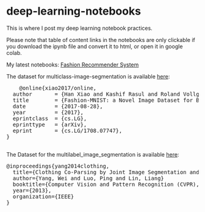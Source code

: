 # deep-learning-notebooks
This is where I post my deep learning notebook practices.

Please note that table of content links in the notebooks are only clickable if you download the ipynb file and convert it to html, or open it in google colab.

My latest notebooks:
<a href="https://github.com/eyereece/deep-learning-notebooks/tree/main/fashion-recommender-v1">Fashion Recommender System</a>


The dataset for multiclass-image-segmentation is available <a href="https://github.com/zalandoresearch/fashion-mnist">here</a>:
<div class="box">
  <pre>
    @online{xiao2017/online,
  author       = {Han Xiao and Kashif Rasul and Roland Vollgraf},
  title        = {Fashion-MNIST: a Novel Image Dataset for Benchmarking Machine Learning Algorithms},
  date         = {2017-08-28},
  year         = {2017},
  eprintclass  = {cs.LG},
  eprinttype   = {arXiv},
  eprint       = {cs.LG/1708.07747},
}
  </pre>
</div>

The Dataset for the multilabel_image_segmentation is available <a href="https://github.com/bearpaw/clothing-co-parsing">here</a>:

<div class="box">
  <pre>
@inproceedings{yang2014clothing,
  title={Clothing Co-Parsing by Joint Image Segmentation and Labeling},
  author={Yang, Wei and Luo, Ping and Lin, Liang}
  booktitle={Computer Vision and Pattern Recognition (CVPR), 2014 IEEE Conference on},
  year={2013},
  organization={IEEE}
}
  </pre>
</div>
